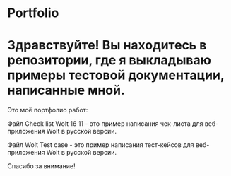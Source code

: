 # Portfolio
# Здравствуйте! Вы находитесь в репозитории, где я выкладываю примеры тестовой документации, написанные мной.

Это моё портфолио работ:

Файл Check list Wolt 16 11 - это пример написания чек-листа для веб-приложения Wolt в русской версии.

Файл Wolt Test case - это пример написания тест-кейсов для веб-приложения Wolt в русской версии.

Спасибо за внимание!
